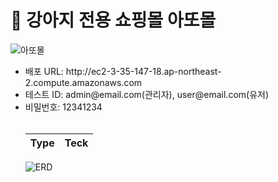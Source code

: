 <h1 class="Title">🐶 강아지 전용 쇼핑몰 아또몰</h1>

![아또몰](https://github.com/jaehoon1222/ADDOMall/assets/148930608/f13bdbc7-eb30-4daa-8ff1-a677d7846749)
<ul style="text-decoraion:none">
  <li>배포 URL: http://ec2-3-35-147-18.ap-northeast-2.compute.amazonaws.com</li>
  <li>테스트 ID: admin@email.com(관리자), user@email.com(유저)</li>
  <li>비밀번호: 12341234</li>
  <br>
  
<table>
  <thead>
    <tr>
      <th>Type</th>
      <th>Teck</th>
    </tr>
  </thead>
</table>

![ERD](https://github.com/jaehoon1222/ADDOMall/assets/148930608/3755ac6e-6fb3-4183-9aaf-94e56982f5ea)

